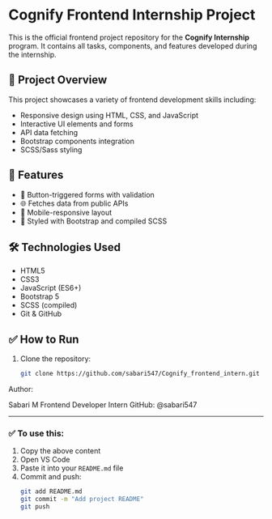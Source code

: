 # Cognify Frontend Internship Project

This is the official frontend project repository for the **Cognify Internship** program. It contains all tasks, components, and features developed during the internship.

## 🚀 Project Overview

This project showcases a variety of frontend development skills including:
- Responsive design using HTML, CSS, and JavaScript
- Interactive UI elements and forms
- API data fetching
- Bootstrap components integration
- SCSS/Sass styling


## 🧪 Features

- 🔘 Button-triggered forms with validation  
- 🌐 Fetches data from public APIs  
- 📱 Mobile-responsive layout  
- 🎨 Styled with Bootstrap and compiled SCSS  

## 🛠️ Technologies Used

- HTML5
- CSS3
- JavaScript (ES6+)
- Bootstrap 5
- SCSS (compiled)
- Git & GitHub

## ✅ How to Run

1. Clone the repository:
   ```bash
   git clone https://github.com/sabari547/Cognify_frontend_intern.git

Author:

Sabari M
Frontend Developer Intern
GitHub: @sabari547



---

### ✅ To use this:

1. Copy the above content
2. Open VS Code
3. Paste it into your `README.md` file
4. Commit and push:
   ```bash
   git add README.md
   git commit -m "Add project README"
   git push
